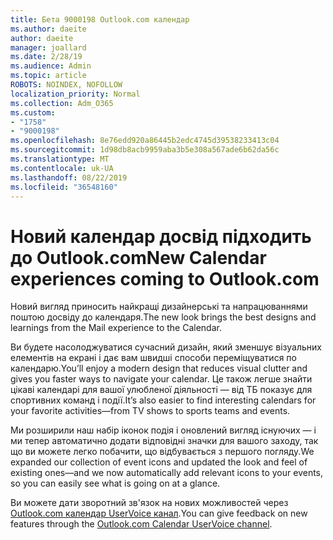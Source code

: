 ```yaml
---
title: Бета 9000198 Outlook.com календар
ms.author: daeite
author: daeite
manager: joallard
ms.date: 2/28/19
ms.audience: Admin
ms.topic: article
ROBOTS: NOINDEX, NOFOLLOW
localization_priority: Normal
ms.collection: Adm_O365
ms.custom:
- "1758"
- "9000198"
ms.openlocfilehash: 8e76edd920a86445b2edc4745d39538233413c04
ms.sourcegitcommit: 1d98db8acb9959aba3b5e308a567ade6b62da56c
ms.translationtype: MT
ms.contentlocale: uk-UA
ms.lasthandoff: 08/22/2019
ms.locfileid: "36548160"
---
```

# <a name="new-calendar-experiences-coming-to-outlookcom"></a><span data-ttu-id="1950d-102">Новий календар досвід підходить до Outlook.com</span><span class="sxs-lookup"><span data-stu-id="1950d-102">New Calendar experiences coming to Outlook.com</span></span>

<span data-ttu-id="1950d-103">Новий вигляд приносить найкращі дизайнерські та напрацюваннями поштою досвіду до календаря.</span><span class="sxs-lookup"><span data-stu-id="1950d-103">The new look brings the best designs and learnings from the Mail experience to the Calendar.</span></span>

<span data-ttu-id="1950d-104">Ви будете насолоджуватися сучасний дизайн, який зменшує візуальних елементів на екрані і дає вам швидші способи переміщуватися по календарю.</span><span class="sxs-lookup"><span data-stu-id="1950d-104">You’ll enjoy a modern design that reduces visual clutter and gives you faster ways to navigate your calendar.</span></span> <span data-ttu-id="1950d-105">Це також легше знайти цікаві календарі для вашої улюбленої діяльності — від ТБ показує для спортивних команд і події.</span><span class="sxs-lookup"><span data-stu-id="1950d-105">It’s also easier to find interesting calendars for your favorite activities—from TV shows to sports teams and events.</span></span>

<span data-ttu-id="1950d-106">Ми розширили наш набір іконок подія і оновлений вигляд існуючих — і ми тепер автоматично додати відповідні значки для вашого заходу, так що ви можете легко побачити, що відбувається з першого погляду.</span><span class="sxs-lookup"><span data-stu-id="1950d-106">We expanded our collection of event icons and updated the look and feel of existing ones—and we now automatically add relevant icons to your events, so you can easily see what is going on at a glance.</span></span>

<span data-ttu-id="1950d-107">Ви можете дати зворотний зв'язок на нових можливостей через [Outlook.com календар UserVoice канал](https://outlook.uservoice.com/forums/601444-new-experiences-in-outlook-com?category_id=209197).</span><span class="sxs-lookup"><span data-stu-id="1950d-107">You can give feedback on new features through the [Outlook.com Calendar UserVoice channel](https://outlook.uservoice.com/forums/601444-new-experiences-in-outlook-com?category_id=209197).</span></span>